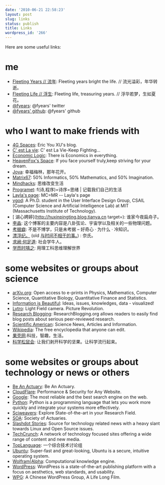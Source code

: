 ```yaml
---
date: '2010-06-21 22:58:23'
layout: post
slug: links
status: publish
title: Links
wordpress_id: '266'
---
```


Here are some useful links:

# me
- [ Fleeting Years // 流年](http://www.fyears.org/): Fleeting years bright the life. // 流光溢彩，年华转逝。
- [ Fleeting Life // 浮生](http://life.fyears.org/): Fleeting life, treasuring years. // 浮华若梦，生如夏花。
- [ @fyears](https://twitter.com/fyears): @fyears' twitter
- [ @fyears' github](https://github.com/fyears): @fyears' github

# who I want to make friends with
- [ 4G Spaces](http://blog.youxu.info/): Eric You XU's blog.
- [C' est La vie](http://www.redswallowz.com/blog): C' est La Vie-Keep Fighting...
- [ Economic Logic](http://economiclogic.blogspot.com/): There is Economics in everything.
- [ HeavenFox's Space](http://blog.heavenfox.org/): If you face yourself truly,keep striving for your dream.
- [ Joya](http://blog.joya.im/): 幸福梅林，那年花开。
- [ Matrix67](http://www.matrix67.com/blog/): 50% Informatics, 50% Mathematics, and 50% Imagination.
- [ Mindhacks](http://mindhacks.cn/): 思维改变生活
- [ Programet](http://blog.programet.org/): f(诗,程序)=诗序=思绪 | 记载我们自己的生活
- [ Layla's page](http://www.sweet-layla.com/): MC=MR -- Layla's page
- [ vgod](http://blog.vgod.tw/): A Ph.D. student in the User Interface Design Group, CSAIL (Computer Science and Artificial Intelligence Lab) at MIT (Massachusetts Institute of Technology).
- [ 湖心娉婷](http://huxinpingting.blog.tianya.cn target=): 谁家今夜扁舟子。
- [ 李淼](http://limiao.net/): 这个博客的主要内容是八卦弦论、宇宙学以及相关的一些物理问题。
- [ 考据癖](http://localhost-8080.com/): 不是不博学，只是未考据 – 好奇心 · 为什么 · 冷知识。
- [ 漂浮纪。](http://nanabreeze.blogbus.com/) (old [与时间不相干的事。](http://nanabreeze.ycool.com/)) : 奈氏。
- [ 求阙·何足道](http://fangguanxin.blogbus.com/): 社会学牛人。
- [ 学而时嘻之](http://www.geekonomics10000.com): 用理工科思维理解世界

# some websites or groups about science
- [ arXiv.org](http://arxiv.org/): Open access to e-prints in Physics, Mathematics, Computer Science, Quantitative Biology, Quantitative Finance and Statistics.
- [ Information is Beautiful](http://www.informationisbeautiful.net/): Ideas, issues, knowledges, data - visualized!
- [ Lytro](http://www.lytro.com/): Light Field camera. Picture Revolution.
- [ Research Blogging](https://researchblogging.org/): ResearchBlogging.org allows readers to easily find blog posts about  serious peer-reviewed research.
- [ Scientific American](http://www.scientificamerican.com): Science News, Articles and Information.
- [ Wikipedia](http://en.wikipedia.org/wiki/Main_Page): The free encyclopedia that anyone can edit.
- [ 果壳网](http://www.guokr.com/):科技，智趣，生活。
- [ 科学松鼠会](http://songshuhui.net/): 让我们剥开科学的坚果。让科学流行起来。

# some websites or groups about technology or news or others
- [ Be An Actuary](http://www.beanactuary.org/): Be An Actuary.
- [ CloudFlare](https://www.cloudflare.com/): Performance & Security for Any Website.
- [ Google](https://www.google.com/): The most reliable and the best search engine  on the web.
- [ Python](http://python.org/): Python is a programming language that lets  you work more quickly and integrate your systems more effectively.
- [ Sciweavers](http://www.sciweavers.org): Explore State-of-the-art in your Research Field.
- [ SOA](http://www.soa.org/): Society of Actuaries.
- [ Slashdot Stories](http://slashdot.org/): Source for technology related news  with a heavy slant towards Linux and Open Source issues.
- [ TechCrunch](http://www.techcrunch.com/): A network of technology focused sites  offering a wide range of content and new media.
- [ TopLanguage](https://groups.google.com/group/pongba): 一个综合技术讨论组
- [ Ubuntu](http://www.ubuntu.com/): Super-fast and great-looking, Ubuntu is a  secure, intuitive operating system.
- [ Wolfram\|Alpha](http://www.wolframalpha.com): Computational knowledge engine.
- [ WordPress](http://wordpress.org/): WordPress is a state-of-the-art  publishing platform with a focus on aesthetics, web standards, and  usability.
- [ WPG](http://wpg.im/):  A Chinese WordPress Group, A Life Long Film.


